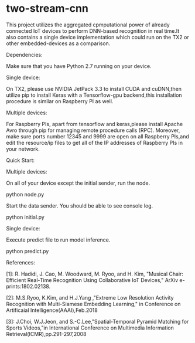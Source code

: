 # two-stream-cnn

This project utilizes the aggregated cpmputational power of already connected IoT devices to perform DNN-based recognition in real time.It also contains a single device implementation which could run on the TX2 or other embedded-devices as a comparison.

Dependencies:

  Make sure that you have Python 2.7 running on your device.
  
  Single device:
  
  On TX2, please use NVIDIA JetPack 3.3 to install CUDA and cuDNN,then utilize pip to install Keras with  a Tensorflow-gpu backend,this installation procedure is similar on Raspberry PI as well.

  Multiple devices:
  
  For Raspberry PIs, apart from tensorflow and keras,please install Apache Avro through pip for managing remote procedure calls (RPC). Moreover, make sure ports number 12345 and 9999 are open on all Raspberry PIs,and edit the resource/ip files to get all of the IP addresses of Raspberry PIs in your network.
  
Quick Start:

 Multiple devices:
 
  On all of your device except the initial sender, run the node.
  
  python node.py
  
  Start the data sender. You should be able to see console log.
  
  python initial.py
  
 Single device:
 
  Execute predict file to run model inference.
  
  python predict.py
 

References:

[1]: R. Hadidi, J. Cao, M. Woodward, M. Ryoo, and H. Kim, "Musical Chair: Efficient Real-Time Recognition Using Collaborative IoT Devices," ArXiv e-prints:1802.02138.

[2]: M.S.Ryoo, K.Kim, and H.J.Yang ,"Extreme Low Resolution Activity Recognition with Multi-Siamese
Embedding Learning," in Conference on Artificaial Intelligence(AAAI),Feb.2018

[3]: J.Choi, W.J.Jeon, and S.-C.Lee,"Spatial-Temporal Pyramid Matching for Sports Videos,"in International Conference on Multimedia Information Retrieval(ICMR),pp.291-297,2008
